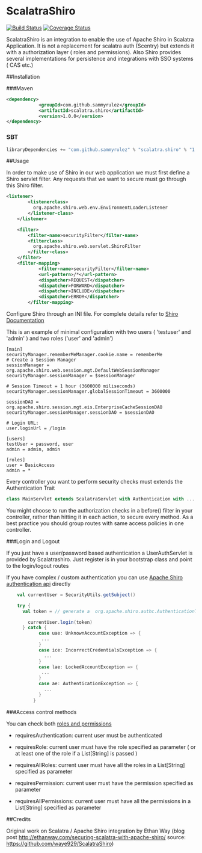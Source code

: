 # ScalatraShiro

[![Build Status](https://travis-ci.org/sammyrulez/ScalatraShiro.svg?branch=master)](https://travis-ci.org/sammyrulez/ScalatraShiro)
[![Coverage Status](https://coveralls.io/repos/sammyrulez/ScalatraShiro/badge.svg)](https://coveralls.io/r/sammyrulez/ScalatraShiro)


ScalatraShiro is an integration to enable the use of Apache Shiro in Scalatra Application.
It is not a replacement for scalatra auth (Scentry) but extends it with a authorization layer ( roles and permissions). Also Shiro provides several implementations for persistence and integrations with SSO systems ( CAS etc.)


##Installation

###Maven

```xml
<dependency>
			<groupId>com.github.sammyrulez</groupId>
			<artifactId>scalatra.shiro</artifactId>
			<version>1.0.0</version>
</dependency>
```

### SBT
```scala
libraryDependencies += "com.github.sammyrulez" % "scalatra.shiro" % "1.0.0"
```


##Usage

In order to make use of Shiro in our web application we must first define a Shiro servlet filter. Any requests that we want to secure must go through this Shiro filter.

```xml
<listener>
        <listenerclass>
          org.apache.shiro.web.env.EnvironmentLoaderListener
        </listener-class>
    </listener>

    <filter>
        <filter-name>securityFilter</filter-name>
        <filterclass>
          org.apache.shiro.web.servlet.ShiroFilter
        </filter-class>
    </filter>
    <filter-mapping>
            <filter-name>securityFilter</filter-name>
            <url-pattern>/*</url-pattern>
            <dispatcher>REQUEST</dispatcher>
            <dispatcher>FORWARD</dispatcher>
            <dispatcher>INCLUDE</dispatcher>
            <dispatcher>ERROR</dispatcher>
        </filter-mapping>
```

Configure Shiro through an INI file. For complete details refer to [Shiro Documentation](https://shiro.apache.org/configuration.html)

This is an example of minimal configuration with two users ( 'testuser' and 'admin' ) and two roles ('user' and 'admin')

```
[main]
securityManager.rememberMeManager.cookie.name = rememberMe
# Create a Session Manager
sessionManager = org.apache.shiro.web.session.mgt.DefaultWebSessionManager
securityManager.sessionManager = $sessionManager

# Session Timeout = 1 hour (3600000 miliseconds)
securityManager.sessionManager.globalSessionTimeout = 3600000

sessionDAO = org.apache.shiro.session.mgt.eis.EnterpriseCacheSessionDAO
securityManager.sessionManager.sessionDAO = $sessionDAO

# Login URL:
user.loginUrl = /login

[users]
testUser = password, user
admin = admin, admin

[roles]
user = BasicAccess
admin = *

```

Every controller you want to perform security checks must extends the Authentication Trait

```scala
class MainServlet extends ScalatraServlet with Authentication with ...

```

You might choose to run the authorization checks  in a before() filter in your controller, rather than hitting it in each action, to secure every method. As a best practice you should group routes with same access policies in one controller.


###Login and Logout

If you just have a user/password based authentication a UserAuthServlet is provided by Scalatrashiro. Just register is in your bootstrap class and point to the login/logout routes

If you have complex / custom authentication you can use [Apache Shiro authentication api](https://shiro.apache.org/authentication.html#Authentication-Step1%3ACollecttheSubject%27sprincipalsandcredentials) directly


```scala
    val currentUser = SecurityUtils.getSubject()

    try {
      val token = // generate a  org.apache.shiro.authc.AuthenticationToken

        currentUser.login(token)
      } catch {
            case uae: UnknownAccountException => {
             ...
            }
            case ice: IncorrectCredentialsException => {
              ...
            }
            case lae: LockedAccountException => {
             ...
            }
            case ae: AuthenticationException => {
              ...
            }
          }

```


###Access control methods

You can check both [roles and permissions](https://shiro.apache.org/authorization.html#Authorization-Permissions)

* requiresAuthentication: current user must be authenticated

* requiresRole: current user must have the  role specified as parameter ( or at least one of the role if a List[String] is passed )

* requiresAllRoles: current user must have all the roles in a  List[String] specified  as parameter

* requiresPermission: current user must have the  permission specified as parameter

* requiresAllPermissions: current user must have all the permissions in a  List[String] specified  as parameter




##Credits

Original work on Scalatra  / Apache Shiro integration by Ethan Way (blog post http://ethanway.com/securing-scalatra-with-apache-shiro/ source: https://github.com/waye929/ScalatraShiro)